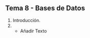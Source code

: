 ﻿## **Tema 8 - Bases de Datos**

1. Introducción. 
2. 
	- Añadir Texto
<!--stackedit_data:
eyJoaXN0b3J5IjpbLTg2NDIxMDYyMCwxOTcwOTIyOTg1XX0=
-->